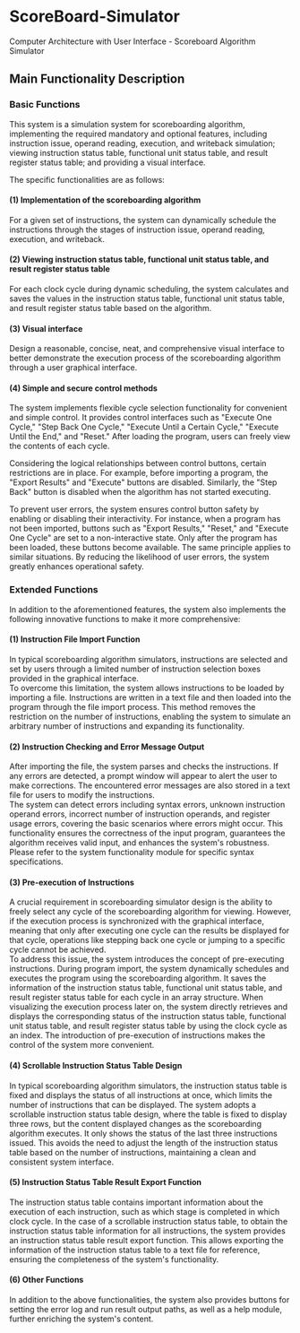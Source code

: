 # ScoreBoard-Simulator
Computer Architecture with User Interface - Scoreboard Algorithm Simulator

## Main Functionality Description
### Basic Functions
This system is a simulation system for scoreboarding algorithm, implementing the required mandatory and optional features, including instruction issue, operand reading, execution, and writeback simulation; viewing instruction status table, functional unit status table, and result register status table; and providing a visual interface.<br>

The specific functionalities are as follows:<br>

#### (1) Implementation of the scoreboarding algorithm<br>
  For a given set of instructions, the system can dynamically schedule the instructions through the stages of instruction issue, operand reading, execution, and writeback.<br>
#### (2) Viewing instruction status table, functional unit status table, and result register status table<br>
  For each clock cycle during dynamic scheduling, the system calculates and saves the values in the instruction status table, functional unit status table, and result register status table based on the algorithm.
#### (3) Visual interface<br>
  Design a reasonable, concise, neat, and comprehensive visual interface to better demonstrate the execution process of the scoreboarding algorithm through a user graphical interface.<br>
#### (4) Simple and secure control methods<br>
  The system implements flexible cycle selection functionality for convenient and simple control. It provides control interfaces such as "Execute One Cycle," "Step Back One Cycle," "Execute Until a Certain Cycle," "Execute Until the End," and "Reset." After loading the program, users can freely view the contents of each cycle.

  Considering the logical relationships between control buttons, certain restrictions are in place. For example, before importing a program, the "Export Results" and "Execute" buttons are disabled. Similarly, the "Step Back" button is disabled when the algorithm has not started executing.

  To prevent user errors, the system ensures control button safety by enabling or disabling their interactivity. For instance, when a program has not been imported, buttons such as "Export Results," "Reset," and "Execute One Cycle" are set to a non-interactive state. Only after the program has been loaded, these buttons become available. The same principle applies to similar situations. By reducing the likelihood of user errors, the system greatly enhances operational safety.

### Extended Functions
  In addition to the aforementioned features, the system also implements the following innovative functions to make it more comprehensive:

#### (1) Instruction File Import Function
  In typical scoreboarding algorithm simulators, instructions are selected and set by users through a limited number of instruction selection boxes provided in the graphical interface.<br>
  To overcome this limitation, the system allows instructions to be loaded by importing a file. Instructions are written in a text file and then loaded into the program through the file import process. This method removes the restriction on the number of instructions, enabling the system to simulate an arbitrary number of instructions and expanding its functionality.
#### (2) Instruction Checking and Error Message Output
  After importing the file, the system parses and checks the instructions. If any errors are detected, a prompt window will appear to alert the user to make corrections. The encountered error messages are also stored in a text file for users to modify the instructions.<br>
  The system can detect errors including syntax errors, unknown instruction operand errors, incorrect number of instruction operands, and register usage errors, covering the basic scenarios where errors might occur. This functionality ensures the correctness of the input program, guarantees the algorithm receives valid input, and enhances the system's robustness. Please refer to the system functionality module for specific syntax specifications.
#### (3) Pre-execution of Instructions
  A crucial requirement in scoreboarding simulator design is the ability to freely select any cycle of the scoreboarding algorithm for viewing. However, if the execution process is synchronized with the graphical interface, meaning that only after executing one cycle can the results be displayed for that cycle, operations like stepping back one cycle or jumping to a specific cycle cannot be achieved.<br>
  To address this issue, the system introduces the concept of pre-executing instructions. During program import, the system dynamically schedules and executes the program using the scoreboarding algorithm. It saves the information of the instruction status table, functional unit status table, and result register status table for each cycle in an array structure. When visualizing the execution process later on, the system directly retrieves and displays the corresponding status of the instruction status table, functional unit status table, and result register status table by using the clock cycle as an index. The introduction of pre-execution of instructions makes the control of the system more convenient.
#### (4) Scrollable Instruction Status Table Design
  In typical scoreboarding algorithm simulators, the instruction status table is fixed and displays the status of all instructions at once, which limits the number of instructions that can be displayed. The system adopts a scrollable instruction status table design, where the table is fixed to display three rows, but the content displayed changes as the scoreboarding algorithm executes. It only shows the status of the last three instructions issued. This avoids the need to adjust the length of the instruction status table based on the number of instructions, maintaining a clean and consistent system interface.
#### (5) Instruction Status Table Result Export Function
  The instruction status table contains important information about the execution of each instruction, such as which stage is completed in which clock cycle. In the case of a scrollable instruction status table, to obtain the instruction status table information for all instructions, the system provides an instruction status table result export function. This allows exporting the information of the instruction status table to a text file for reference, ensuring the completeness of the system's functionality.
#### (6) Other Functions
  In addition to the above functionalities, the system also provides buttons for setting the error log and run result output paths, as well as a help module, further enriching the system's content.
